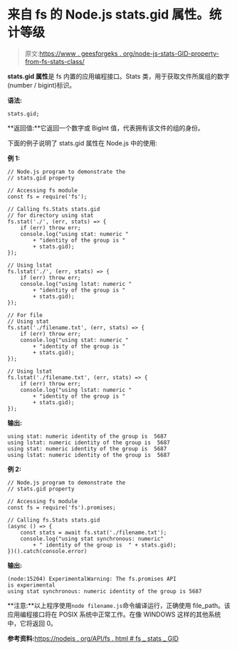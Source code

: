 # 来自 fs 的 Node.js stats.gid 属性。统计等级

> 原文:[https://www . geesforgeks . org/node-js-stats-GID-property-from-fs-stats-class/](https://www.geeksforgeeks.org/node-js-stats-gid-property-from-fs-stats-class/)

**stats.gid 属性**是 fs 内置的应用编程接口。Stats 类，用于获取文件所属组的数字(number / bigint)标识。

**语法:**

```
stats.gid;
```

**返回值:**它返回一个数字或 BigInt 值，代表拥有该文件的组的身份。

下面的例子说明了 stats.gid 属性在 Node.js 中的使用:

**例 1:**

```
// Node.js program to demonstrate the   
// stats.gid property

// Accessing fs module
const fs = require('fs');

// Calling fs.Stats stats.gid
// for directory using stat
fs.stat('./', (err, stats) => {
    if (err) throw err;
    console.log("using stat: numeric "
        + "identity of the group is "
        + stats.gid);
});

// Using lstat
fs.lstat('./', (err, stats) => {
    if (err) throw err;
    console.log("using lstat: numeric "
        + "identity of the group is "
        + stats.gid);
});

// For file
// Using stat
fs.stat('./filename.txt', (err, stats) => {
    if (err) throw err;
    console.log("using stat: numeric "
        + "identity of the group is "
        + stats.gid);
});

// Using lstat
fs.lstat('./filename.txt', (err, stats) => {
    if (err) throw err;
    console.log("using lstat: numeric "
        + "identity of the group is "
        + stats.gid);
});
```

**输出:**

```
using stat: numeric identity of the group is  5687
using lstat: numeric identity of the group is  5687
using stat: numeric identity of the group is  5687
using lstat: numeric identity of the group is  5687

```

**例 2:**

```
// Node.js program to demonstrate the   
// stats.gid property

// Accessing fs module
const fs = require('fs').promises;

// Calling fs.Stats stats.gid
(async () => {
    const stats = await fs.stat('./filename.txt');
    console.log("using stat synchronous: numeric"
        + " identity of the group is  " + stats.gid);
})().catch(console.error)
```

**输出:**

```
(node:15204) ExperimentalWarning: The fs.promises API 
is experimental 
using stat synchronous: numeric identity of the group is 5687
```

**注意:**以上程序使用`node filename.js`命令编译运行，正确使用 file_path。该应用编程接口将在 POSIX 系统中正常工作。在像 WINDOWS 这样的其他系统中，它将返回 0。

**参考资料:**[https://nodejs . org/API/fs . html # fs _ stats _ GID](https://nodejs.org/api/fs.html#fs_stats_gid)